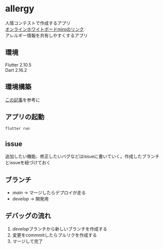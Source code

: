 # allergy
人情コンテストで作成するアプリ \
[オンラインホワイトボードmiroのリンク](https://miro.com/app/board/uXjVO71WSsE=/)\
アレルギー情報を共有しやすくするアプリ

## 環境
Flutter 2.10.5\
Dart 2.16.2

## 環境構築
[この記事](https://zenn.dev/kboy/books/ca6a9c93fd23f3/viewer/5232dc)を参考に

## アプリの起動
```
flutter run
```

## issue
追加したい機能、修正したいバグなどはissueに書いていく。作成したブランチとissueを紐づけておく

## ブランチ
- *main* → マージしたらデプロイが走る
- *develop* → 開発用

## デバッグの流れ
1. *develop*ブランチから新しいブランチを作成する
2. 変更をcommmitしたらプルリクを作成する
3. マージして完了
